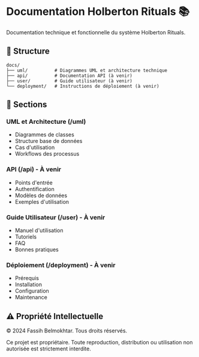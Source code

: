 # Documentation Holberton Rituals 📚

Documentation technique et fonctionnelle du système Holberton Rituals.

## 📁 Structure

```
docs/
├── uml/          # Diagrammes UML et architecture technique
├── api/          # Documentation API (à venir)
├── user/         # Guide utilisateur (à venir)
└── deployment/   # Instructions de déploiement (à venir)
```

## 📘 Sections

### UML et Architecture (/uml)
- Diagrammes de classes
- Structure base de données
- Cas d'utilisation
- Workflows des processus

### API (/api) - À venir
- Points d'entrée
- Authentification
- Modèles de données
- Exemples d'utilisation

### Guide Utilisateur (/user) - À venir
- Manuel d'utilisation
- Tutoriels
- FAQ
- Bonnes pratiques

### Déploiement (/deployment) - À venir
- Prérequis
- Installation
- Configuration
- Maintenance

## ⚠️ Propriété Intellectuelle

© 2024 Fassih Belmokhtar. Tous droits réservés.

Ce projet est propriétaire. Toute reproduction, distribution ou utilisation non autorisée est strictement interdite.
